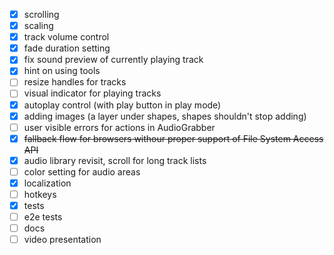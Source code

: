- [x] scrolling
- [x] scaling
- [x] track volume control
- [x] fade duration setting
- [x] fix sound preview of currently playing track
- [x] hint on using tools
- [ ] resize handles for tracks
- [ ] visual indicator for playing tracks
- [x] autoplay control (with play button in play mode)
- [x] adding images (a layer under shapes, shapes shouldn't stop adding)
- [ ] user visible errors for actions in AudioGrabber
- [x] ~~fallback flow for browsers withour proper support of File System Access API~~
- [x] audio library revisit, scroll for long track lists
- [ ] color setting for audio areas
- [x] localization
- [ ] hotkeys
- [x] tests
- [ ] e2e tests
- [ ] docs
- [ ] video presentation
